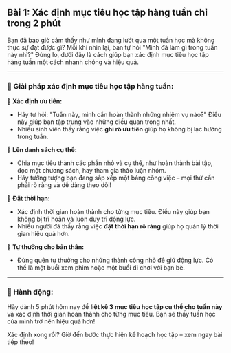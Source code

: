 ## Bài 1: Xác định mục tiêu học tập hàng tuần chỉ trong 2 phút

Bạn đã bao giờ cảm thấy như mình đang lướt qua một tuần học mà không thực sự đạt được gì? Mỗi khi nhìn lại, bạn tự hỏi "Mình đã làm gì trong tuần này nhỉ?" Đừng lo, dưới đây là cách giúp bạn xác định mục tiêu học tập hàng tuần một cách nhanh chóng và hiệu quả.

---

### 📌 Giải pháp xác định mục tiêu học tập hàng tuần:

**🔹 Xác định ưu tiên:**
- Hãy tự hỏi: "Tuần này, mình cần hoàn thành những nhiệm vụ nào?" Điều này giúp bạn tập trung vào những điều quan trọng nhất.
- Nhiều sinh viên thấy rằng việc **ghi rõ ưu tiên** giúp họ không bị lạc hướng trong tuần.

**🔹 Lên danh sách cụ thể:**
- Chia mục tiêu thành các phần nhỏ và cụ thể, như hoàn thành bài tập, đọc một chương sách, hay tham gia thảo luận nhóm.
- Hãy tưởng tượng bạn đang sắp xếp một bảng công việc – mọi thứ cần phải rõ ràng và dễ dàng theo dõi!

**🔹 Đặt thời hạn:**
- Xác định thời gian hoàn thành cho từng mục tiêu. Điều này giúp bạn không bị trì hoãn và luôn duy trì động lực.
- Nhiều người đã thấy rằng việc **đặt thời hạn rõ ràng** giúp họ quản lý thời gian hiệu quả hơn.

**🔹 Tự thưởng cho bản thân:**
- Đừng quên tự thưởng cho những thành công nhỏ để giữ động lực. Có thể là một buổi xem phim hoặc một buổi đi chơi với bạn bè.

---

### 🚀 Hành động:

Hãy dành 5 phút hôm nay để **liệt kê 3 mục tiêu học tập cụ thể cho tuần này** và xác định thời gian hoàn thành cho từng mục tiêu. Bạn sẽ thấy tuần học của mình trở nên hiệu quả hơn!

Xác định xong rồi? Giờ đến bước thực hiện kế hoạch học tập – xem ngay bài tiếp theo!